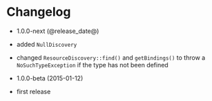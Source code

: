 Changelog
=========

* 1.0.0-next (@release_date@)

 * added `NullDiscovery`
 * changed `ResourceDiscovery::find()` and `getBindings()` to throw a
   `NoSuchTypeException` if the type has not been defined

* 1.0.0-beta (2015-01-12)

 * first release
